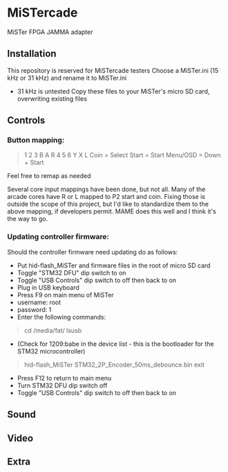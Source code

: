 # MiSTercade
 MiSTer FPGA JAMMA adapter

## Installation
This repository is reserved for MiSTercade testers
Choose a MiSTer.ini (15 kHz or 31 kHz) and rename it to MiSTer.ini
- 31 kHz is untested
Copy these files to your MiSTer's micro SD card, overwriting existing files

## Controls
### Button mapping:
> 1 2 3    B A R
> 4 5 6    Y X L
> Coin = Select
> Start = Start
> Menu/OSD = Down + Start

Feel free to remap as needed

Several core input mappings have been done, but not all. Many of the arcade cores have R or L mapped to P2 start and coin. Fixing those is outside the scope of this project, but I'd like to standardize them to the above mapping, if developers permit. MAME does this well and I think it's the way to go.

### Updating controller firmware:
Should the controller firmware need updating do as follows:
* Put hid-flash_MiSTer and firmware files in the root of micro SD card
* Toggle "STM32 DFU" dip switch to on
* Toggle "USB Controls" dip switch to off then back to on
* Plug in USB keyboard
* Press F9 on main menu of MiSTer
* username: root
* password: 1
* Enter the following commands:
> cd /media/fat/
> lsusb
* (Check for 1209:babe in the device list - this is the bootloader for the STM32 microcontroller)
> hid-flash_MiSTer STM32_2P_Encoder_50ms_debounce.bin
> exit
* Press F12 to return to main menu
* Turn STM32 DFU dip switch off
* Toggle "USB Controls" dip switch to off then back to on

## Sound

## Video

## Extra
